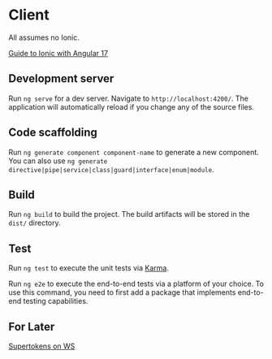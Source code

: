 # Client

All assumes no Ionic.

[Guide to Ionic with Angular 17](https://ionic.io/blog/building-angular-apps-with-ionic-and-standalone-components)

## Development server

Run `ng serve` for a dev server. Navigate to `http://localhost:4200/`. The application will automatically reload if you change any of the source files.

## Code scaffolding

Run `ng generate component component-name` to generate a new component. You can also use `ng generate directive|pipe|service|class|guard|interface|enum|module`.

## Build

Run `ng build` to build the project. The build artifacts will be stored in the `dist/` directory.

## Test

Run `ng test` to execute the unit tests via [Karma](https://karma-runner.github.io).

Run `ng e2e` to execute the end-to-end tests via a platform of your choice. To use this command, you need to first add a package that implements end-to-end testing capabilities.

## For Later

[Supertokens on WS](https://supertokens.com/docs/session/common-customizations/sessions/with-websocket)
